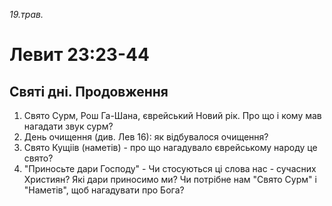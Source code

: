 
_19.трав._

# Левит 23:23-44

## Святі дні. Продовження
1. Свято Сурм, Рош Га-Шана, єврейський Новий рік. Про що і кому мав нагадати звук сурм?
2. День очищення (див. Лев 16): як відбувалося очищення?
3. Свято Кущіів (наметів) - про що нагадувало єврейському народу це свято?
4. "Приносьте дари Господу" - Чи стосуються ці слова нас - сучасних Християн? Які дари приносимо ми? Чи потрібне нам "Свято Сурм" і "Наметів", щоб нагадувати про Бога?
